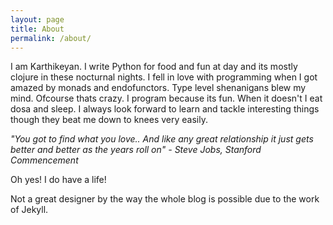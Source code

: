 ```yaml
---
layout: page
title: About
permalink: /about/
---
```


I am Karthikeyan. I write Python for food and fun at day and its mostly clojure in these nocturnal nights. I fell in love with programming when I got amazed by monads and endofunctors. Type level shenanigans blew my mind. Ofcourse thats crazy. I program because its fun. When it doesn't I eat dosa and sleep. I always look forward to learn and tackle interesting things though they beat me down to knees very easily.

*"You got to find what you love.. And like any great relationship it just gets better and better as the years roll on" - Steve Jobs, Stanford Commencement*

Oh yes! I do have a life!

Not a great designer by the way the whole blog is possible due to the work of Jekyll.

